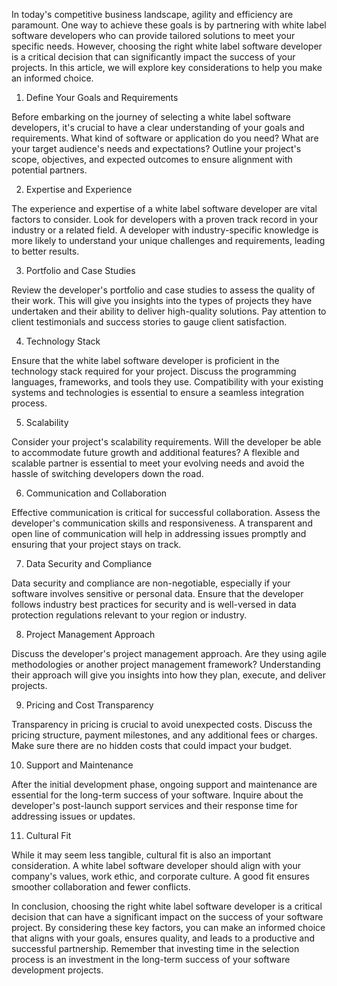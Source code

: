 In today's competitive business landscape, agility and efficiency are paramount. One way to achieve these goals is by partnering with white label software developers who can provide tailored solutions to meet your specific needs. However, choosing the right white label software developer is a critical decision that can significantly impact the success of your projects. In this article, we will explore key considerations to help you make an informed choice.

1. Define Your Goals and Requirements

Before embarking on the journey of selecting a white label software developers, it's crucial to have a clear understanding of your goals and requirements. What kind of software or application do you need? What are your target audience's needs and expectations? Outline your project's scope, objectives, and expected outcomes to ensure alignment with potential partners.

2. Expertise and Experience

The experience and expertise of a white label software developer are vital factors to consider. Look for developers with a proven track record in your industry or a related field. A developer with industry-specific knowledge is more likely to understand your unique challenges and requirements, leading to better results.

3. Portfolio and Case Studies

Review the developer's portfolio and case studies to assess the quality of their work. This will give you insights into the types of projects they have undertaken and their ability to deliver high-quality solutions. Pay attention to client testimonials and success stories to gauge client satisfaction.

4. Technology Stack

Ensure that the white label software developer is proficient in the technology stack required for your project. Discuss the programming languages, frameworks, and tools they use. Compatibility with your existing systems and technologies is essential to ensure a seamless integration process.

5. Scalability

Consider your project's scalability requirements. Will the developer be able to accommodate future growth and additional features? A flexible and scalable partner is essential to meet your evolving needs and avoid the hassle of switching developers down the road.

6. Communication and Collaboration

Effective communication is critical for successful collaboration. Assess the developer's communication skills and responsiveness. A transparent and open line of communication will help in addressing issues promptly and ensuring that your project stays on track.

7. Data Security and Compliance

Data security and compliance are non-negotiable, especially if your software involves sensitive or personal data. Ensure that the developer follows industry best practices for security and is well-versed in data protection regulations relevant to your region or industry.

8. Project Management Approach

Discuss the developer's project management approach. Are they using agile methodologies or another project management framework? Understanding their approach will give you insights into how they plan, execute, and deliver projects.

9. Pricing and Cost Transparency

Transparency in pricing is crucial to avoid unexpected costs. Discuss the pricing structure, payment milestones, and any additional fees or charges. Make sure there are no hidden costs that could impact your budget.

10. Support and Maintenance

After the initial development phase, ongoing support and maintenance are essential for the long-term success of your software. Inquire about the developer's post-launch support services and their response time for addressing issues or updates.

11. Cultural Fit

While it may seem less tangible, cultural fit is also an important consideration. A white label software developer should align with your company's values, work ethic, and corporate culture. A good fit ensures smoother collaboration and fewer conflicts.

In conclusion, choosing the right white label software developer is a critical decision that can have a significant impact on the success of your software project. By considering these key factors, you can make an informed choice that aligns with your goals, ensures quality, and leads to a productive and successful partnership. Remember that investing time in the selection process is an investment in the long-term success of your software development projects.

